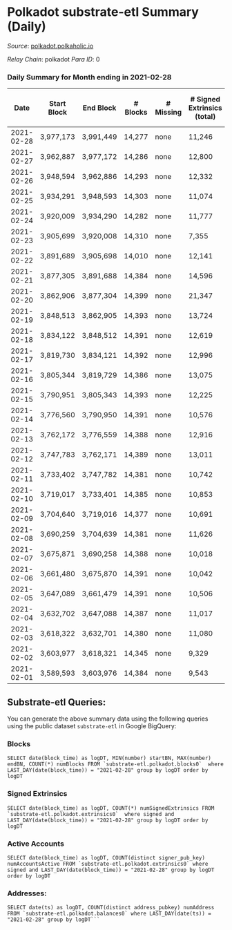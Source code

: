 # Polkadot substrate-etl Summary (Daily)

_Source_: [polkadot.polkaholic.io](https://polkadot.polkaholic.io)

*Relay Chain*: polkadot
*Para ID*: 0



### Daily Summary for Month ending in 2021-02-28


| Date | Start Block | End Block | # Blocks | # Missing | # Signed Extrinsics (total) | # Active Accounts | # Addresses with Balances | # Events | # Transfers | # XCM Transfers In | # XCM Transfers Out |
| ---- | ----------- | --------- | -------- | --------- | --------------------------- | ----------------- | ------------------------- | -------- | ----------- | ------------------ | ------------------- |
| 2021-02-28 | 3,977,173 | 3,991,449 | 14,277 | none  | 11,246 | 4,919 | 175,724 | 73,807 | 11,828 ($397,981,410.23) |   |   |
| 2021-02-27 | 3,962,887 | 3,977,172 | 14,286 | none  | 12,800 | 5,301 |  | 83,296 | 13,919 ($392,042,203.34) |   |   |
| 2021-02-26 | 3,948,594 | 3,962,886 | 14,293 | none  | 12,332 | 5,222 |  | 79,723 | 13,318 ($336,162,738.64) |   |   |
| 2021-02-25 | 3,934,291 | 3,948,593 | 14,303 | none  | 11,074 | 4,876 |  | 75,440 | 11,532 ($355,810,420.39) |   |   |
| 2021-02-24 | 3,920,009 | 3,934,290 | 14,282 | none  | 11,777 | 5,194 |  | 78,089 | 12,805 ($546,939,019.38) |   |   |
| 2021-02-23 | 3,905,699 | 3,920,008 | 14,310 | none  | 7,355 | 3,295 |  | 52,318 | 5,626 ($236,885,478.43) |   |   |
| 2021-02-22 | 3,891,689 | 3,905,698 | 14,010 | none  | 12,141 | 5,256 |  | 77,003 | 12,662 ($478,273,056.02) |   |   |
| 2021-02-21 | 3,877,305 | 3,891,688 | 14,384 | none  | 14,596 | 6,121 |  | 88,563 | 15,243 ($627,331,943.51) |   |   |
| 2021-02-20 | 3,862,906 | 3,877,304 | 14,399 | none  | 21,347 | 8,413 |  | 119,660 | 22,525 ($746,424,188.86) |   |   |
| 2021-02-19 | 3,848,513 | 3,862,905 | 14,393 | none  | 13,724 | 5,901 |  | 85,831 | 14,155 ($388,290,259.25) |   |   |
| 2021-02-18 | 3,834,122 | 3,848,512 | 14,391 | none  | 12,619 | 5,434 |  | 81,756 | 13,075 ($413,914,894.02) |   |   |
| 2021-02-17 | 3,819,730 | 3,834,121 | 14,392 | none  | 12,996 | 5,473 |  | 82,794 | 13,805 ($371,378,868.18) |   |   |
| 2021-02-16 | 3,805,344 | 3,819,729 | 14,386 | none  | 13,075 | 5,466 |  | 80,439 | 13,028 ($576,226,916.54) |   |   |
| 2021-02-15 | 3,790,951 | 3,805,343 | 14,393 | none  | 12,225 | 5,079 |  | 77,764 | 12,537 ($601,810,329.41) |   |   |
| 2021-02-14 | 3,776,560 | 3,790,950 | 14,391 | none  | 10,576 | 4,844 |  | 71,065 | 10,757 ($406,160,251.38) |   |   |
| 2021-02-13 | 3,762,172 | 3,776,559 | 14,388 | none  | 12,916 | 5,633 |  | 81,779 | 13,399 ($460,908,637.53) |   |   |
| 2021-02-12 | 3,747,783 | 3,762,171 | 14,389 | none  | 13,011 | 5,725 |  | 82,872 | 13,714 ($466,811,191.26) |   |   |
| 2021-02-11 | 3,733,402 | 3,747,782 | 14,381 | none  | 10,742 | 4,678 |  | 74,050 | 11,569 ($379,967,311.85) |   |   |
| 2021-02-10 | 3,719,017 | 3,733,401 | 14,385 | none  | 10,853 | 4,567 |  | 72,289 | 11,588 ($525,621,945.90) |   |   |
| 2021-02-09 | 3,704,640 | 3,719,016 | 14,377 | none  | 10,691 | 4,627 |  | 72,953 | 11,842 ($458,106,778.28) |   |   |
| 2021-02-08 | 3,690,259 | 3,704,639 | 14,381 | none  | 11,626 | 4,644 |  | 77,261 | 12,914 ($755,840,268.50) |   |   |
| 2021-02-07 | 3,675,871 | 3,690,258 | 14,388 | none  | 10,018 | 4,250 |  | 68,955 | 10,440 ($352,391,821.34) |   |   |
| 2021-02-06 | 3,661,480 | 3,675,870 | 14,391 | none  | 10,042 | 4,286 |  | 68,738 | 10,550 ($269,745,833.97) |   |   |
| 2021-02-05 | 3,647,089 | 3,661,479 | 14,391 | none  | 10,506 | 4,514 |  | 71,556 | 11,253 ($409,437,372.61) |   |   |
| 2021-02-04 | 3,632,702 | 3,647,088 | 14,387 | none  | 11,017 | 4,614 |  | 75,299 | 11,812 ($493,125,451.09) |   |   |
| 2021-02-03 | 3,618,322 | 3,632,701 | 14,380 | none  | 11,080 | 4,169 |  | 73,198 | 12,082 ($987,878,516.24) |   |   |
| 2021-02-02 | 3,603,977 | 3,618,321 | 14,345 | none  | 9,329 | 3,683 |  | 72,190 | 9,565 ($586,440,229.72) |   |   |
| 2021-02-01 | 3,589,593 | 3,603,976 | 14,384 | none  | 9,543 | 4,056 |  | 75,473 | 9,274 ($532,589,844.69) |   |   |

## Substrate-etl Queries:
You can generate the above summary data using the following queries using the public dataset `substrate-etl` in Google BigQuery:


### Blocks
```
SELECT date(block_time) as logDT, MIN(number) startBN, MAX(number) endBN, COUNT(*) numBlocks FROM `substrate-etl.polkadot.blocks0`  where LAST_DAY(date(block_time)) = "2021-02-28" group by logDT order by logDT
```


### Signed Extrinsics
```
SELECT date(block_time) as logDT, COUNT(*) numSignedExtrinsics FROM `substrate-etl.polkadot.extrinsics0`  where signed and LAST_DAY(date(block_time)) = "2021-02-28" group by logDT order by logDT
```


### Active Accounts
```
SELECT date(block_time) as logDT, COUNT(distinct signer_pub_key) numAccountsActive FROM `substrate-etl.polkadot.extrinsics0` where signed and LAST_DAY(date(block_time)) = "2021-02-28" group by logDT order by logDT
```


### Addresses:
```
SELECT date(ts) as logDT, COUNT(distinct address_pubkey) numAddress FROM `substrate-etl.polkadot.balances0` where LAST_DAY(date(ts)) = "2021-02-28" group by logDT```

